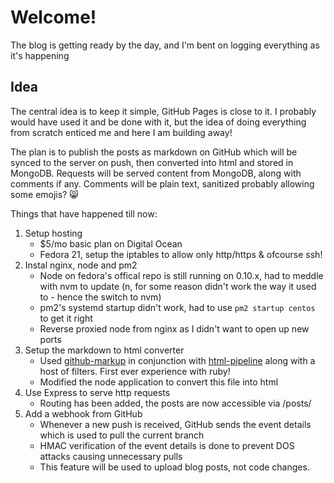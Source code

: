 Welcome!
========

The blog is getting ready by the day, and I'm bent on logging everything as it's happening

Idea
----
The central idea is to keep it simple, GitHub Pages is close to it. I probably would have used it and be done with it, but the idea of doing everything from scratch enticed me and here I am building away! 

The plan is to publish the posts as markdown on GitHub which will be synced to the server on push, then converted into html and stored in MongoDB. Requests will be served content from MongoDB, along with comments if any. Comments will be plain text, sanitized probably allowing some emojis? :smile_cat:

Things that have happened till now:

1. Setup hosting
    * $5/mo basic plan on Digital Ocean
    * Fedora 21, setup the iptables to allow only http/https & ofcourse ssh!
2. Instal nginx, node and pm2
    * Node on fedora's offical repo is still running on 0.10.x, had to meddle with nvm
      to update (n, for some reason didn't work the way it used to - hence the switch to nvm)
    * pm2's systemd startup didn't work, had to use `pm2 startup centos` to get it right
    * Reverse proxied node from nginx as I didn't want to open up new ports
3. Setup the markdown to html converter
    * Used [github-markup](http://github.com/github/github-markup) in conjunction with
      [html-pipeline](https://github.com/jch/html-pipeline) along with a host of filters.
      First ever experience with ruby!
    * Modified the node application to convert this file into html
4. Use Express to serve http requests
    * Routing has been added, the posts are now accessible via /posts/<extensionless-filename>
5. Add a webhook from GitHub
    * Whenever a new push is received, GitHub sends the event details which is used 
      to pull the current branch
    * HMAC verification of the event details is done to prevent DOS attacks causing
      unnecessary pulls
    * This feature will be used to upload blog posts, not code changes.
